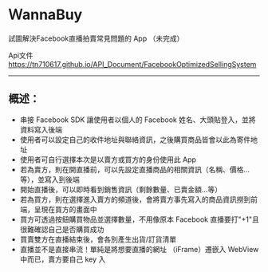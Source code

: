 # ＷannaBuy

試圖解決Facebook直播拍賣常見問題的 App （未完成）

Api文件
https://tn710617.github.io/API_Document/FacebookOptimizedSellingSystem

***
## 概述：
* 串接 Facebook SDK 讓使用者以個人的 Facebook 姓名、大頭貼登入，並將資料寫入後端
* 使用者可以設定自己的收件地址與聯絡資訊，之後購買商品皆會以此為寄件地址
* 使用者可自行選擇本次是以賣方或買方的身份使用此 App
* 若為賣方，則在開直播前，可以先設定直播商品的相關資訊（名稱、價格...等），並寫入到後端
* 開始直播後，可以即時看到銷售資訊（剩餘數量、已賣金額...等）
* 若為買方，則在選擇進入賣方的頻道後，會將賣方事先寫入的商品資訊撈到前端，呈現在買方的畫面中
* 買方可透過按鈕購買物品並選擇數量，不用像原本 Facebook 直播要打"+1"且很難確認自己是否購買成功
* 買賣雙方在直播結束後，會各別產生出貨/訂貨清單
* 直播並不是直接串流！單純是將想要直播的網址 （iFrame）遷嵌入 WebView 中而已，賣方要自己 key 入

